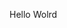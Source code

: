 Hello Wolrd









































































































































































































































































































































































































































































































































































































































































































































































































































































































































































































































































































































































































































































































































































































































































































































































































































































































































































































































































































































































































































































































































































































































































































































































































































































































































































































































































































































































































































































































































































































































































































































































































































